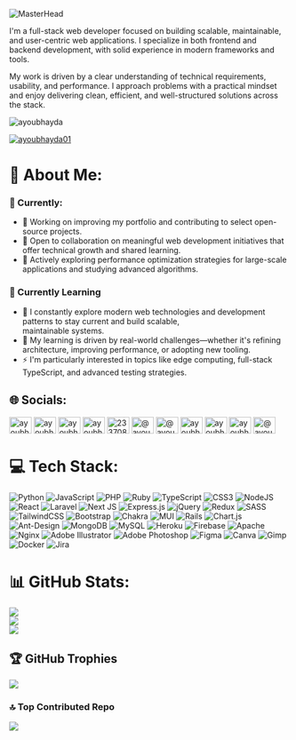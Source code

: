 ![MasterHead](https://6sn8pk7mrd.ufs.sh/f/1T4FQGtliscoxpUkPRf0VG97tIYWencpHZJC2orMqFz8PsO4)

<p>I'm a full-stack web developer focused on building scalable, maintainable, and user-centric web applications. I specialize in both frontend and backend development, with solid experience in modern frameworks and tools.</p>

<p>My work is driven by a clear understanding of technical requirements, usability, and performance. I approach problems with a practical mindset and enjoy delivering clean, efficient, and well-structured solutions across the stack.</p>

<p align="left"> <img src="https://komarev.com/ghpvc/?username=ayoubhayda&label=Profile%20views&color=0e75b6&style=flat" alt="ayoubhayda" /> </p>

<p align="left"> <a href="https://twitter.com/ayoubhayda01" target="blank"><img src="https://img.shields.io/twitter/follow/ayoubhayda01?logo=twitter&style=for-the-badge" alt="ayoubhayda01" /></a> </p>

# 💫 About Me:

### 💼 Currently:
 - 🔭 Working on improving my portfolio and contributing to select open-source projects.<br>
 - 👯 Open to collaboration on meaningful web development initiatives that offer technical growth and shared learning.<br>
 - 🤝 Actively exploring performance optimization strategies for large-scale applications and studying advanced algorithms.

### 🌱 Currently Learning
 - 🌱 I constantly explore modern web technologies and development patterns to stay current and build scalable,<br>
 maintainable systems.<br>
 - 💬 My learning is driven by real-world challenges—whether it's refining architecture, improving performance,
 or adopting new tooling.<br>
 - ⚡ I'm particularly interested in topics like edge computing, full-stack TypeScript, and advanced testing strategies.

## 🌐 Socials:
<p align="left">
<a href="https://codepen.io/ayoubhayda" target="blank"><img align="center" src="https://raw.githubusercontent.com/rahuldkjain/github-profile-readme-generator/master/src/images/icons/Social/codepen.svg" alt="ayoubhayda" height="30" width="40" /></a>
<a href="https://dev.to/ayoubhayda" target="blank"><img align="center" src="https://raw.githubusercontent.com/rahuldkjain/github-profile-readme-generator/master/src/images/icons/Social/devto.svg" alt="ayoubhayda" height="30" width="40" /></a>
<a href="https://twitter.com/ayoubhayda01" target="blank"><img align="center" src="https://raw.githubusercontent.com/rahuldkjain/github-profile-readme-generator/master/src/images/icons/Social/twitter.svg" alt="ayoubhayda01" height="30" width="40" /></a>
<a href="https://linkedin.com/in/ayoubhayda" target="blank"><img align="center" src="https://raw.githubusercontent.com/rahuldkjain/github-profile-readme-generator/master/src/images/icons/Social/linked-in-alt.svg" alt="ayoubhayda" height="30" width="40" /></a>
<a href="https://stackoverflow.com/users/23370891/ayoub-hayda" target="blank"><img align="center" src="https://raw.githubusercontent.com/rahuldkjain/github-profile-readme-generator/master/src/images/icons/Social/stack-overflow.svg" alt="23370891/ayoub-hayda" height="30" width="40" /></a>
<a href="https://hashnode.com/@ayoubhayda" target="blank"><img align="center" src="https://raw.githubusercontent.com/rahuldkjain/github-profile-readme-generator/master/src/images/icons/Social/hashnode.svg" alt="@ayoubhayda" height="30" width="40" /></a>
<a href="https://medium.com/@ayoubhayda" target="blank"><img align="center" src="https://raw.githubusercontent.com/rahuldkjain/github-profile-readme-generator/master/src/images/icons/Social/medium.svg" alt="@ayoubhayda" height="30" width="40" /></a>
<a href="https://www.codechef.com/users/ayoubhayda" target="blank"><img align="center" src="https://cdn.jsdelivr.net/npm/simple-icons@3.1.0/icons/codechef.svg" alt="ayoubhayda" height="30" width="40" /></a>
<a href="https://www.hackerrank.com/ayoubhayda01" target="blank"><img align="center" src="https://raw.githubusercontent.com/rahuldkjain/github-profile-readme-generator/master/src/images/icons/Social/hackerrank.svg" alt="ayoubhayda01" height="30" width="40" /></a>
<a href="https://www.leetcode.com/ayoubhayda" target="blank"><img align="center" src="https://raw.githubusercontent.com/rahuldkjain/github-profile-readme-generator/master/src/images/icons/Social/leet-code.svg" alt="ayoubhayda" height="30" width="40" /></a>
<a href="https://www.hackerearth.com/@ayoub72" target="blank"><img align="center" src="https://raw.githubusercontent.com/rahuldkjain/github-profile-readme-generator/master/src/images/icons/Social/hackerearth.svg" alt="@ayoub72" height="30" width="40" /></a>
</p>

# 💻 Tech Stack:
![Python](https://img.shields.io/badge/python-3670A0?style=for-the-badge&logo=python&logoColor=ffdd54) ![JavaScript](https://img.shields.io/badge/javascript-%23323330.svg?style=for-the-badge&logo=javascript&logoColor=%23F7DF1E) ![PHP](https://img.shields.io/badge/php-%23777BB4.svg?style=for-the-badge&logo=php&logoColor=white) ![Ruby](https://img.shields.io/badge/ruby-%23CC342D.svg?style=for-the-badge&logo=ruby&logoColor=white) ![TypeScript](https://img.shields.io/badge/typescript-%23007ACC.svg?style=for-the-badge&logo=typescript&logoColor=white) ![CSS3](https://img.shields.io/badge/css3-%231572B6.svg?style=for-the-badge&logo=css3&logoColor=white) ![NodeJS](https://img.shields.io/badge/node.js-6DA55F?style=for-the-badge&logo=node.js&logoColor=white) ![React](https://img.shields.io/badge/react-%2320232a.svg?style=for-the-badge&logo=react&logoColor=%2361DAFB) ![Laravel](https://img.shields.io/badge/laravel-%23FF2D20.svg?style=for-the-badge&logo=laravel&logoColor=white) ![Next JS](https://img.shields.io/badge/Next-black?style=for-the-badge&logo=next.js&logoColor=white) ![Express.js](https://img.shields.io/badge/express.js-%23404d59.svg?style=for-the-badge&logo=express&logoColor=%2361DAFB) ![jQuery](https://img.shields.io/badge/jquery-%230769AD.svg?style=for-the-badge&logo=jquery&logoColor=white) ![Redux](https://img.shields.io/badge/redux-%23593d88.svg?style=for-the-badge&logo=redux&logoColor=white) ![SASS](https://img.shields.io/badge/SASS-hotpink.svg?style=for-the-badge&logo=SASS&logoColor=white) ![TailwindCSS](https://img.shields.io/badge/tailwindcss-%2338B2AC.svg?style=for-the-badge&logo=tailwind-css&logoColor=white) ![Bootstrap](https://img.shields.io/badge/bootstrap-%238511FA.svg?style=for-the-badge&logo=bootstrap&logoColor=white) ![Chakra](https://img.shields.io/badge/chakra-%234ED1C5.svg?style=for-the-badge&logo=chakraui&logoColor=white) ![MUI](https://img.shields.io/badge/MUI-%230081CB.svg?style=for-the-badge&logo=mui&logoColor=white) ![Rails](https://img.shields.io/badge/rails-%23CC0000.svg?style=for-the-badge&logo=ruby-on-rails&logoColor=white) ![Chart.js](https://img.shields.io/badge/chart.js-F5788D.svg?style=for-the-badge&logo=chart.js&logoColor=white) ![Ant-Design](https://img.shields.io/badge/-AntDesign-%230170FE?style=for-the-badge&logo=ant-design&logoColor=white) ![MongoDB](https://img.shields.io/badge/MongoDB-%234ea94b.svg?style=for-the-badge&logo=mongodb&logoColor=white) ![MySQL](https://img.shields.io/badge/mysql-%2300000f.svg?style=for-the-badge&logo=mysql&logoColor=white) ![Heroku](https://img.shields.io/badge/heroku-%23430098.svg?style=for-the-badge&logo=heroku&logoColor=white) ![Firebase](https://img.shields.io/badge/firebase-%23039BE5.svg?style=for-the-badge&logo=firebase) ![Apache](https://img.shields.io/badge/apache-%23D42029.svg?style=for-the-badge&logo=apache&logoColor=white) ![Nginx](https://img.shields.io/badge/nginx-%23009639.svg?style=for-the-badge&logo=nginx&logoColor=white) ![Adobe Illustrator](https://img.shields.io/badge/adobe%20illustrator-%23FF9A00.svg?style=for-the-badge&logo=adobe%20illustrator&logoColor=white) ![Adobe Photoshop](https://img.shields.io/badge/adobe%20photoshop-%2331A8FF.svg?style=for-the-badge&logo=adobe%20photoshop&logoColor=white) ![Figma](https://img.shields.io/badge/figma-%23F24E1E.svg?style=for-the-badge&logo=figma&logoColor=white) ![Canva](https://img.shields.io/badge/Canva-%2300C4CC.svg?style=for-the-badge&logo=Canva&logoColor=white) ![Gimp](https://img.shields.io/badge/Gimp-657D8B?style=for-the-badge&logo=gimp&logoColor=FFFFFF) ![Docker](https://img.shields.io/badge/docker-%230db7ed.svg?style=for-the-badge&logo=docker&logoColor=white) ![Jira](https://img.shields.io/badge/jira-%230A0FFF.svg?style=for-the-badge&logo=jira&logoColor=white)
# 📊 GitHub Stats:
![](https://github-readme-stats.vercel.app/api?username=ayoubhayda&theme=dark&hide_border=false&include_all_commits=true&count_private=true)<br/>
![](https://github-readme-streak-stats.herokuapp.com/?user=ayoubhayda&theme=dark&hide_border=false)<br/>
![](https://github-readme-stats.vercel.app/api/top-langs/?username=ayoubhayda&theme=dark&hide_border=false&include_all_commits=true&count_private=true&layout=compact)

## 🏆 GitHub Trophies
![](https://github-profile-trophy.vercel.app/?username=ayoubhayda&theme=radical&no-frame=false&no-bg=false&margin-w=4)

### 🔝 Top Contributed Repo
![](https://github-contributor-stats.vercel.app/api?username=ayoubhayda&limit=5&theme=dark&combine_all_yearly_contributions=true)


<!-- Proudly created with GPRM ( https://gprm.itsvg.in ) -->

